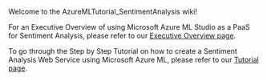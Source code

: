 Welcome to the AzureMLTutorial_SentimentAnalysis wiki!

For an Executive Overview of using Microsoft Azure ML Studio as a PaaS for Sentiment Analysis, please refer to our [Executive Overview page](https://github.com/cShellinc/AzureMLTutorial_SentimentAnalysis/wiki/Executive-Overview-of-Microsoft-Azure-ML-Studio---for-use-in-Sentiment-Analysis).

To go through the Step by Step Tutorial on how to create a Sentiment Analysis Web Service using Microsoft Azure ML, please refer to our [Tutorial page](https://github.com/cShellinc/AzureMLTutorial_SentimentAnalysis/wiki/Microsoft-Azure-ML-Studio---Sentiment-Analysis-Tutorial).
